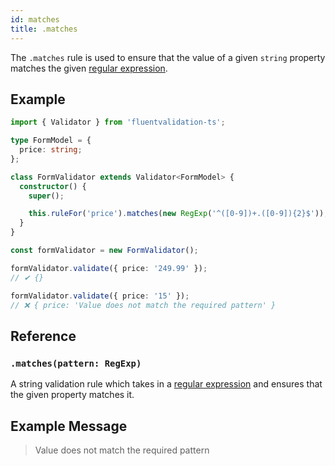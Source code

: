 ```yaml
---
id: matches
title: .matches
---
```


The `.matches` rule is used to ensure that the value of a given `string` property matches the given [regular expression](https://developer.mozilla.org/en-US/docs/Web/JavaScript/Reference/Global_Objects/RegExp).

## Example

```typescript
import { Validator } from 'fluentvalidation-ts';

type FormModel = {
  price: string;
};

class FormValidator extends Validator<FormModel> {
  constructor() {
    super();

    this.ruleFor('price').matches(new RegExp('^([0-9])+.([0-9]){2}$'));
  }
}

const formValidator = new FormValidator();

formValidator.validate({ price: '249.99' });
// ✔ {}

formValidator.validate({ price: '15' });
// ❌ { price: 'Value does not match the required pattern' }
```

## Reference

### `.matches(pattern: RegExp)`

A string validation rule which takes in a [regular expression](https://developer.mozilla.org/en-US/docs/Web/JavaScript/Reference/Global_Objects/RegExp) and ensures that the given property matches it.

## Example Message

> Value does not match the required pattern
